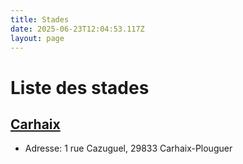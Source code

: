 ```yaml
---
title: Stades
date: 2025-06-23T12:04:53.117Z
layout: page
---
```


# Liste des stades


## [Carhaix](/stades/Carhaix/)
- Adresse: 1 rue Cazuguel, 29833 Carhaix-Plouguer



